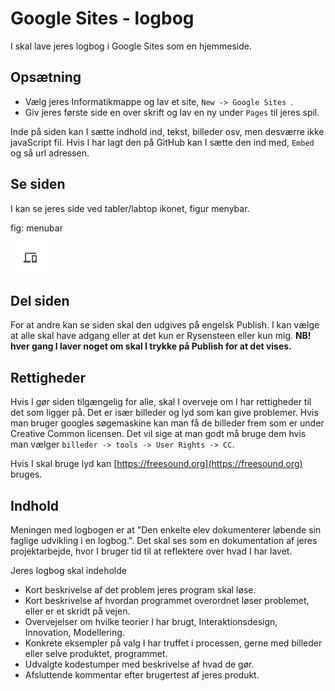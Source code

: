 # Google Sites - logbog
I skal lave jeres logbog i Google Sites som en hjemmeside.

## Opsætning
* Vælg jeres Informatikmappe og lav et site, ``New -> Google Sites ``.
* Giv jeres første side en over skrift og lav en ny under ``Pages`` til jeres spil.

Inde på siden kan I sætte indhold ind, tekst, billeder osv, men desværre ikke javaScript fil. Hvis I har lagt den på GitHub kan I sætte den ind med, ``Embed`` og så url adressen.

## Se siden
I kan se jeres side ved tabler/labtop ikonet, figur menybar.

fig: menubar

![menubar](menubar.png)

## Del siden
For at andre kan se siden skal den udgives på engelsk Publish. I kan vælge at alle skal have adgang eller at det kun er Rysensteen eller kun mig.
**NB! hver gang I laver noget om skal I trykke på Publish for at det vises.**

## Rettigheder
Hvis I gør siden tilgængelig for alle, skal I overveje om I har rettigheder til det som ligger på. Det er især billeder og lyd som kan give problemer.
Hvis man bruger googles søgemaskine kan man få de billeder frem som er under Creative Common licensen. Det vil sige at man godt må bruge dem hvis man vælger ``billeder -> tools -> User Rights -> CC``.


Hvis I skal bruge lyd kan [https://freesound.org](https://freesound.org) bruges.

## Indhold
Meningen med logbogen er at "Den enkelte elev dokumenterer løbende sin faglige udvikling i en logbog.". Det skal ses som en dokumentation af jeres projektarbejde, hvor I bruger tid til at reflektere over hvad I har lavet.

Jeres logbog skal indeholde
* Kort beskrivelse af det problem jeres program skal løse.
* Kort beskrivelse af hvordan programmet overordnet løser problemet, eller er et skridt på vejen.
* Overvejelser om hvilke teorier I har brugt, Interaktionsdesign, Innovation, Modellering.
* Konkrete eksempler på valg I har truffet i processen, gerne med billeder eller selve produktet, programmet.
* Udvalgte kodestumper med beskrivelse af hvad de gør.
* Afsluttende kommentar efter brugertest af jeres produkt.
